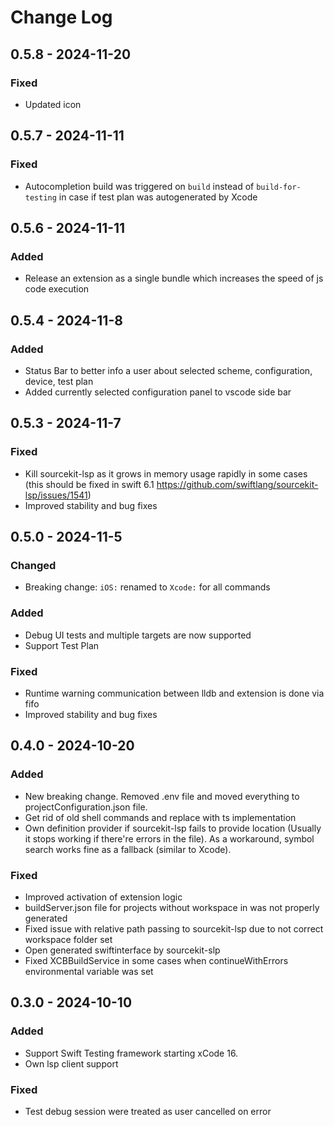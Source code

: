 # Change Log

## 0.5.8 - 2024-11-20

### Fixed

-   Updated icon

## 0.5.7 - 2024-11-11

### Fixed

-   Autocompletion build was triggered on `build` instead of `build-for-testing` in case if test plan was autogenerated by Xcode

## 0.5.6 - 2024-11-11

### Added

-   Release an extension as a single bundle which increases the speed of js code execution

## 0.5.4 - 2024-11-8

### Added

-   Status Bar to better info a user about selected scheme, configuration, device, test plan
-   Added currently selected configuration panel to vscode side bar

## 0.5.3 - 2024-11-7

### Fixed

-   Kill sourcekit-lsp as it grows in memory usage rapidly in some cases (this should be fixed in swift 6.1 https://github.com/swiftlang/sourcekit-lsp/issues/1541)
-   Improved stability and bug fixes

## 0.5.0 - 2024-11-5

### Changed

-   Breaking change: `iOS:` renamed to `Xcode:` for all commands

### Added

-   Debug UI tests and multiple targets are now supported
-   Support Test Plan

### Fixed

-   Runtime warning communication between lldb and extension is done via fifo
-   Improved stability and bug fixes

## 0.4.0 - 2024-10-20

### Added

-   New breaking change. Removed .env file and moved everything to projectConfiguration.json file.
-   Get rid of old shell commands and replace with ts implementation
-   Own definition provider if sourcekit-lsp fails to provide location (Usually it stops working if there're errors in the file). As a workaround, symbol search works fine as a fallback (similar to Xcode).

### Fixed

-   Improved activation of extension logic
-   buildServer.json file for projects without workspace in was not properly generated
-   Fixed issue with relative path passing to sourcekit-lsp due to not correct workspace folder set
-   Open generated swiftinterface by sourcekit-slp
-   Fixed XCBBuildService in some cases when continueWithErrors environmental variable was set

## 0.3.0 - 2024-10-10

### Added

-   Support Swift Testing framework starting xCode 16.
-   Own lsp client support

### Fixed

-   Test debug session were treated as user cancelled on error
